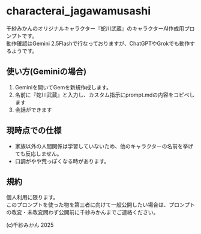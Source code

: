 # characterai_jagawamusashi
千紗みかんのオリジナルキャラクター『蛇川武蔵』のキャラクターAI作成用プロンプトです。  
動作確認はGemini 2.5Flashで行なっておりますが、ChatGPTやGrokでも動作するようです。  

## 使い方(Geminiの場合)
1. Geminiを開いてGemを新規作成します。
2. 名前に『蛇川武蔵』と入力し、カスタム指示にprompt.mdの内容をコピペします
3. 会話ができます

## 現時点での仕様
* 家族以外の人間関係は学習していないため、他のキャラクターの名前を挙げても反応しません。
* 口調がやや荒っぽくなる時があります。

## 規約
個人利用に限ります。  
このプロンプトを使った物を第三者に向けて一般公開したい場合は、プロンプトの改変・未改変問わず公開前に千紗みかんまでご連絡ください。

(c)千紗みかん 2025
